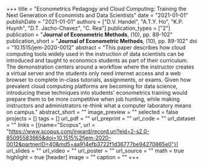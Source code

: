 +++
title = "Econometrics Pedagogy and Cloud Computing: Training the Next Generation of Economists and Data Scientists"
date = "2021-01-01"
publishDate = "2021-01-01"
authors = ["D.V. Handel", "A.T.Y. Ho", "K.P. Huynh", "D.T. Jacho-Chavez", "C. Rea"]
publication_types = ["2"]
publication = "**Journal of Econometric Methods**, (10), pp. 89-102"
publication_short = "**Journal of Econometric Methods**, (10), pp. 89-102"
doi = "10.1515/jem-2020-0012"
abstract = "This paper describes how cloud computing tools widely used in the instruction of data scientists can be introduced and taught to economics students as part of their curriculum. The demonstration centers around a workflow where the instructor creates a virtual server and the students only need internet access and a web browser to complete in-class tutorials, assignments, or exams. Given how prevalent cloud computing platforms are becoming for data science, introducing these techniques into students' econometrics training would prepare them to be more competitive when job hunting, while making instructors and administrators re-think what a computer laboratory means on campus."
abstract_short = ""
image_preview = ""
selected = false
projects = []
tags = []
url_pdf = ""
url_preprint = ""
url_code = ""
url_dataset = ""
links = [{name="Scopus", url = "https://www.scopus.com/inward/record.uri?eid=2-s2.0-85095583665&doi=10.1515%2fjem-2020-0012&partnerID=40&md5=aa914efb3722f1d36777be94270865e0"}]
url_slides = ""
url_video = ""
url_poster = ""
url_source = ""
math = true
highlight = true
[header]
image = ""
caption = ""
+++